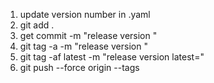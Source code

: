 1. update version number in .yaml
2. git add .
3. get commit -m "release version <version number>"
4. git tag -a <version number> -m "release version <version number>"
5. git tag -af latest -m "release version latest=<version number>"
6. git push --force origin --tags